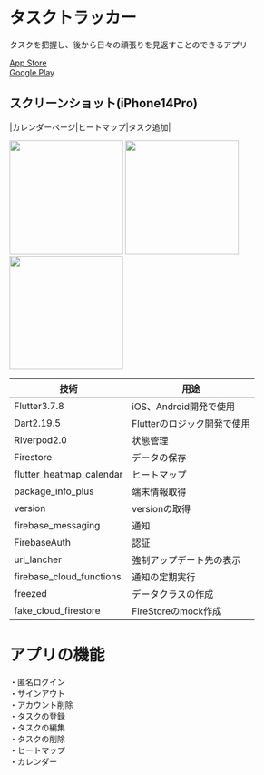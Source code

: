# タスクトラッカー
タスクを把握し、後から日々の頑張りを見返すことのできるアプリ

[App Store](https://apps.apple.com/jp/app/%E3%82%BF%E3%82%B9%E3%82%AF%E3%83%88%E3%83%A9%E3%83%83%E3%82%AB%E3%83%BC/id6447428420)<br>
[Google Play](https://play.google.com/store/apps/details?id=com.domain.firebase_crud)


## スクリーンショット(iPhone14Pro)

|カレンダーページ|ヒートマップ|タスク追加|

<image src='./assets/export8A24088B-CB7B-4FDA-B19B-8016AB1B26D2.png' width='200' hight='200'></image>
<image src='./assets/export96BAE683-EFE0-4FA2-BEB9-A44B1291BC38.png' width='200' hight='200'></image>
<image src='./assets/export726F39F5-35AA-44A9-8073-B95B73FF091D.png' width='200' hight='200'></image>


| 技術 | 用途 |
| --- | --- |
| Flutter3.7.8 | iOS、Android開発で使用 |
| Dart2.19.5 | Flutterのロジック開発で使用 |
| RIverpod2.0 | 状態管理 |
| Firestore | データの保存 |
| flutter_heatmap_calendar | ヒートマップ |
| package_info_plus | 端末情報取得 |
| version | versionの取得 |
| firebase_messaging | 通知 |
| FirebaseAuth | 認証 |
| url_lancher | 強制アップデート先の表示 |
| firebase_cloud_functions |  通知の定期実行 |
| freezed | データクラスの作成 |
| fake_cloud_firestore | FireStoreのmock作成 |



# アプリの機能
・匿名ログイン<br>
・サインアウト<br>
・アカウント削除<br>
・タスクの登録<br>
・タスクの編集<br>
・タスクの削除<br>
・ヒートマップ<br>
・カレンダー